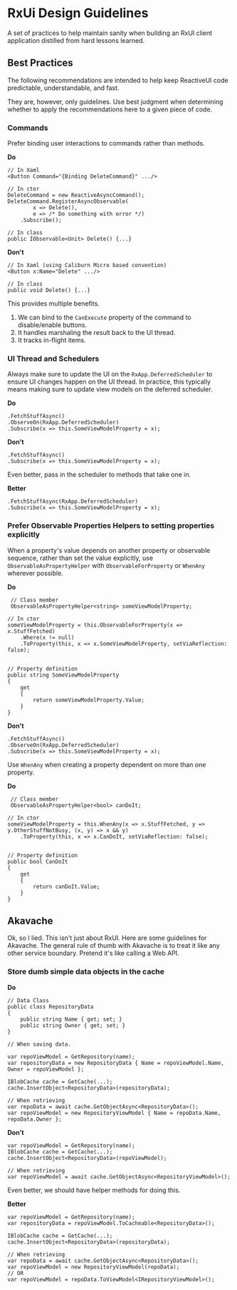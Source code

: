 RxUi Design Guidelines
======================

A set of practices to help maintain sanity when building an RxUI client application distilled from hard lessons learned.

## Best Practices

The following recommendations are intended to help keep ReactiveUI code predictable, understandable, and fast.

They are, however, only guidelines. Use best judgment when determining whether to apply the recommendations here to a given piece of code.

### Commands

Prefer binding user interactions to commands rather than methods.

__Do__

    // In Xaml
    <Button Command="{Binding DeleteCommand}" .../>

    // In ctor
    DeleteCommand = new ReactiveAsyncCommand();
    DeleteCommand.RegisterAsyncObservable(
            x => Delete(),  
            e => /* Do something with error */)
        .Subscribe();
    
    // In class
    public IObservable<Unit> Delete() {...}

__Don't__

    // In Xaml (using Caliburn Micro based convention)
    <Button x:Name="Delete" .../>

    // In class
    public void Delete() {...}

This provides multiple benefits.

1. We can bind to the `CanExecute` property of the command to disable/enable buttons.
2. It handles marshaling the result back to the UI thread.
3. It tracks in-flight items.


### UI Thread and Schedulers

Always make sure to update the UI on the `RxApp.DeferredScheduler` to ensure UI changes happen on the UI thread. In practice, this typically means making sure to update view models on the deferred scheduler.

__Do__

    .FetchStuffAsync()
    .ObserveOn(RxApp.DeferredScheduler)
    .Subscribe(x => this.SomeViewModelProperty = x);

__Don't__

    .FetchStuffAsync()
    .Subscribe(x => this.SomeViewModelProperty = x);


Even better, pass in the scheduler to methods that take one in.

__Better__

    .FetchStuffAsync(RxApp.DeferredScheduler)
    .Subscribe(x => this.SomeViewModelProperty = x);


### Prefer Observable Properties Helpers to setting properties explicitly
When a property's value depends on another property or observable sequence, rather than set the value explicitly, use `ObservableAsPropertyHelper` with `ObservableForProperty` or `WhenAny` wherever possible.

__Do__

     // Class member
     ObservableAsPropertyHelper<string> someViewModelProperty;
 
    // In ctor
    someViewModelProperty = this.ObservableForProperty(x => x.StuffFetched)
        .Where(x != null)
        .ToProperty(this, x => x.SomeViewModelProperty, setViaReflection: false);


    // Property definition
    public string SomeViewModelProperty
    {
        get
        {
            return someViewModelProperty.Value;
        }
    }

__Don't__

    .FetchStuffAsync()
    .ObserveOn(RxApp.DeferredScheduler)
    .Subscribe(x => this.SomeViewModelProperty = x);


Use `WhenAny` when creating a property dependent on more than one property.

__Do__

     // Class member
     ObservableAsPropertyHelper<bool> canDoIt;
 
    // In ctor
    someViewModelProperty = this.WhenAny(x => x.StuffFetched, y => y.OtherStuffNotBusy, (x, y) => x && y)
        .ToProperty(this, x => x.CanDoIt, setViaReflection: false);


    // Property definition
    public bool CanDoIt
    {
        get
        {
            return canDoIt.Value;
        }
    }


## Akavache

Ok, so I lied. This isn't just about RxUI. Here are some guidelines for Akavache. The general rule of thumb with Akavache is to treat it like any other service boundary. Pretend it's like calling a Web API.

### Store dumb simple data objects in the cache

__Do__

    // Data Class 
    public class RepositoryData
    {
        public string Name { get; set; }
        public string Owner { get; set; }
    }

    // When saving data.

    var repoViewModel = GetRepository(name);
    var repositoryData = new RepositoryData { Name = repoViewModel.Name, Owner = repoViewModel };

    IBlobCache cache = GetCache(...);
    cache.InsertObject<RepositoryData>(repositoryData);

    // When retrieving
    var repoData = await cache.GetObjectAsync<RepositoryData>();
    var repoViewModel = new RepositoryViewModel { Name = repoData.Name, repoData.Owner };

__Don't__

    var repoViewModel = GetRepository(name);
    IBlobCache cache = GetCache(...);
    cache.InsertObject<RepositoryData>(repoViewModel);

    // When retrieving
    var repoViewModel = await cache.GetObjectAsync<RepositoryViewModel>();


Even better, we should have helper methods for doing this.

__Better__

    var repoViewModel = GetRepository(name);
    var repositoryData = repoViewModel.ToCacheable<RepositoryData>();

    IBlobCache cache = GetCache(...);
    cache.InsertObject<RepositoryData>(repositoryData);

    // When retrieving
    var repoData = await cache.GetObjectAsync<RepositoryData>();
    var repoViewModel = new RepositoryViewModel(repoData);
    // OR
    var repoViewModel = repoData.ToViewModel<IRepositoryViewModel>();
